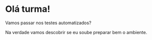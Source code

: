 # Olá turma!

Vamos passar nos testes automatizados?

Na verdade vamos descobrir se eu soube preparar bem o ambiente.
